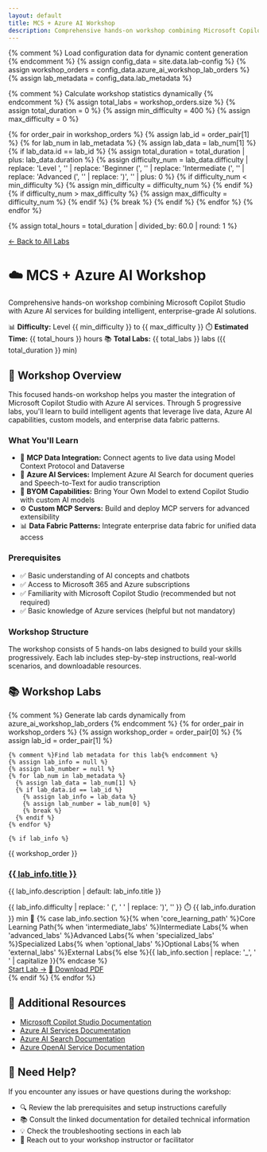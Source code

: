 ```yaml
---
layout: default
title: MCS + Azure AI Workshop
description: Comprehensive hands-on workshop combining Microsoft Copilot Studio with Azure AI services for building intelligent, enterprise-grade AI solutions
---
```


<!-- 
🎯 AZURE AI WORKSHOP PAGE: Static structure with dynamic Jekyll templating
📝 This page combines curated content with dynamic lab data from lab-config.yml
🔄 Lab cards are auto-generated from azure_ai_workshop_lab_orders configuration
-->

{% comment %}
Load configuration data for dynamic content generation
{% endcomment %}
{% assign config_data = site.data.lab-config %}
{% assign workshop_orders = config_data.azure_ai_workshop_lab_orders %}
{% assign lab_metadata = config_data.lab_metadata %}

{% comment %}
Calculate workshop statistics dynamically
{% endcomment %}
{% assign total_labs = workshop_orders.size %}
{% assign total_duration = 0 %}
{% assign min_difficulty = 400 %}
{% assign max_difficulty = 0 %}

{% for order_pair in workshop_orders %}
  {% assign lab_id = order_pair[1] %}
  {% for lab_num in lab_metadata %}
    {% assign lab_data = lab_num[1] %}
    {% if lab_data.id == lab_id %}
      {% assign total_duration = total_duration | plus: lab_data.duration %}
      {% assign difficulty_num = lab_data.difficulty | replace: 'Level ', '' | replace: 'Beginner (', '' | replace: 'Intermediate (', '' | replace: 'Advanced (', '' | replace: ')', '' | plus: 0 %}
      {% if difficulty_num < min_difficulty %}
        {% assign min_difficulty = difficulty_num %}
      {% endif %}
      {% if difficulty_num > max_difficulty %}
        {% assign max_difficulty = difficulty_num %}
      {% endif %}
      {% break %}
    {% endif %}
  {% endfor %}
{% endfor %}

{% assign total_hours = total_duration | divided_by: 60.0 | round: 1 %}

<div class="bootcamp-nav">
  <a href="{{ '/labs/' | relative_url }}" class="nav-link">← Back to All Labs</a>
  <div class="bootcamp-info">
    <h1>☁️ MCS + Azure AI Workshop</h1>
    <p>Comprehensive hands-on workshop combining Microsoft Copilot Studio with Azure AI services for building intelligent, enterprise-grade AI solutions.</p>
    <div class="bootcamp-stats">
      <span>📊 <strong>Difficulty:</strong> Level {{ min_difficulty }} to {{ max_difficulty }}</span>
      <span>⏱️ <strong>Estimated Time:</strong> {{ total_hours }} hours</span>
      <span>📚 <strong>Total Labs:</strong> {{ total_labs }} labs ({{ total_duration }} min)</span>
    </div>
  </div>
</div>

<div class="workshop-overview">
  <h2>🎯 Workshop Overview</h2>
  <p>This focused hands-on workshop helps you master the integration of Microsoft Copilot Studio with Azure AI services. Through 5 progressive labs, you'll learn to build intelligent agents that leverage live data, Azure AI capabilities, custom models, and enterprise data fabric patterns.</p>
  
  <h3>What You'll Learn</h3>
  <ul>
    <li>🔗 <strong>MCP Data Integration:</strong> Connect agents to live data using Model Context Protocol and Dataverse</li>
    <li>🎤 <strong>Azure AI Services:</strong> Implement Azure AI Search for document queries and Speech-to-Text for audio transcription</li>
    <li>🤖 <strong>BYOM Capabilities:</strong> Bring Your Own Model to extend Copilot Studio with custom AI models</li>
    <li>⚙️ <strong>Custom MCP Servers:</strong> Build and deploy MCP servers for advanced extensibility</li>
    <li>📊 <strong>Data Fabric Patterns:</strong> Integrate enterprise data fabric for unified data access</li>
  </ul>

  <h3>Prerequisites</h3>
  <ul>
    <li>✅ Basic understanding of AI concepts and chatbots</li>
    <li>✅ Access to Microsoft 365 and Azure subscriptions</li>
    <li>✅ Familiarity with Microsoft Copilot Studio (recommended but not required)</li>
    <li>✅ Basic knowledge of Azure services (helpful but not mandatory)</li>
  </ul>

  <h3>Workshop Structure</h3>
  <p>The workshop consists of 5 hands-on labs designed to build your skills progressively. Each lab includes step-by-step instructions, real-world scenarios, and downloadable resources.</p>
</div>

<div class="bootcamp-labs">
<h2>📚 Workshop Labs</h2>
<div class="labs-grid">
  {% comment %}
  Generate lab cards dynamically from azure_ai_workshop_lab_orders
  {% endcomment %}
  {% for order_pair in workshop_orders %}
    {% assign workshop_order = order_pair[0] %}
    {% assign lab_id = order_pair[1] %}
    
    {% comment %}Find lab metadata for this lab{% endcomment %}
    {% assign lab_info = null %}
    {% assign lab_number = null %}
    {% for lab_num in lab_metadata %}
      {% assign lab_data = lab_num[1] %}
      {% if lab_data.id == lab_id %}
        {% assign lab_info = lab_data %}
        {% assign lab_number = lab_num[0] %}
        {% break %}
      {% endif %}
    {% endfor %}
    
    {% if lab_info %}
  <div class="lab-card">
    <div class="lab-sequence">
      <span class="sequence-number">{{ workshop_order }}</span>
    </div>
    <h3><a href="{{ '/labs/' | relative_url }}{{ lab_id }}/?workshop=azure-ai">{{ lab_info.title }}</a></h3>
      <p>{{ lab_info.description | default: lab_info.title }}</p>
      <div class="lab-meta">
        <span class="difficulty">{{ lab_info.difficulty | replace: ' (', ' ' | replace: ')', '' }}</span>
        <span class="duration">⏱️ {{ lab_info.duration }} min</span>
        <span class="section {{ lab_info.section }}">📂 {% case lab_info.section %}{% when 'core_learning_path' %}Core Learning Path{% when 'intermediate_labs' %}Intermediate Labs{% when 'advanced_labs' %}Advanced Labs{% when 'specialized_labs' %}Specialized Labs{% when 'optional_labs' %}Optional Labs{% when 'external_labs' %}External Labs{% else %}{{ lab_info.section | replace: '_', ' ' | capitalize }}{% endcase %}</span>
      </div>
      <div class="lab-actions">
        <a href="{{ '/labs/' | relative_url }}{{ lab_id }}/?workshop=azure-ai" class="btn-primary">Start Lab →</a>
        <a href="{{ '/assets/pdfs/' | relative_url }}{{ lab_id }}.pdf" class="btn-secondary" target="_blank">📄 Download PDF</a>
      </div>
    </div>
    {% endif %}
  {% endfor %}
</div>
</div>

<div class="workshop-resources">
  <h2>📖 Additional Resources</h2>
  <ul>
    <li><a href="https://learn.microsoft.com/en-us/microsoft-copilot-studio/" target="_blank">Microsoft Copilot Studio Documentation</a></li>
    <li><a href="https://learn.microsoft.com/en-us/azure/ai-services/" target="_blank">Azure AI Services Documentation</a></li>
    <li><a href="https://learn.microsoft.com/en-us/azure/search/" target="_blank">Azure AI Search Documentation</a></li>
    <li><a href="https://learn.microsoft.com/en-us/azure/ai-services/openai/" target="_blank">Azure OpenAI Service Documentation</a></li>
  </ul>
</div>

<div class="workshop-support">
  <h2>💬 Need Help?</h2>
  <p>If you encounter any issues or have questions during the workshop:</p>
  <ul>
    <li>🔍 Review the lab prerequisites and setup instructions carefully</li>
    <li>📚 Consult the linked documentation for detailed technical information</li>
    <li>💡 Check the troubleshooting sections in each lab</li>
    <li>🤝 Reach out to your workshop instructor or facilitator</li>
  </ul>
</div>
